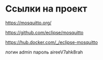 # Ссылки на проект
https://mosquitto.org/

https://github.com/eclipse/mosquitto

https://hub.docker.com/_/eclipse-mosquitto

логин admin пароль aireeV7ahk8rah